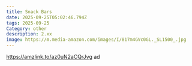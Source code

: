 ```yaml
---
title: Snack Bars
date: 2025-09-25T05:02:46.794Z
tags: 2025-09-25
Category: other
description: 2.xx
image: https://m.media-amazon.com/images/I/817m4GVc0GL._SL1500_.jpg
---
```

https://amzlink.to/az0uN2aCQrJvg ad